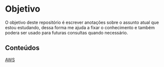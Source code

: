 # Objetivo

O objetivo deste repositório é escrever anotações sobre o assunto atual que estou estudando, dessa forma me ajuda a fixar o conhecimento e também podera ser usado para futuras consultas quando necessário.

## Conteúdos

[AWS](./AWS/aws.md)
